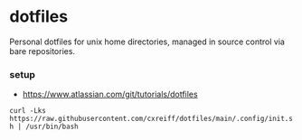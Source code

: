 # dotfiles
Personal dotfiles for unix home directories, managed in source control via bare repositories.

### setup

- https://www.atlassian.com/git/tutorials/dotfiles

```curl -Lks https://raw.githubusercontent.com/cxreiff/dotfiles/main/.config/init.sh | /usr/bin/bash```

